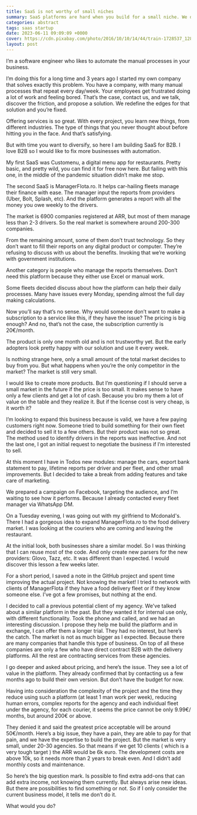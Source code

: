 ```yaml
---
title: SaaS is not worthy of small niches
summary: SaaS platforms are hard when you build for a small niche. We debate a case study how I decided to left a good idea behind.
categories: abstract
tags: saas startup
date: 2023-06-11 09:09:09 +0000
cover: https://cdn.pixabay.com/photo/2016/10/10/14/44/train-1728537_1280.jpg
layout: post
---
```


I’m a software engineer who likes to automate the manual processes in your business.

I’m doing this for a long time and 3 years ago I started my own company that solves exactly this problem. You have a company, with many manual processes that repeat every day/week. Your employees get frustrated doing a lot of work and feeling bored. That’s the case, contact us, and we talk, discover the friction, and propose a solution. We redefine the edges for that solution and you’re fixed.

Offering services is so great. With every project, you learn new things, from different industries. The type of things that you never thought about before hitting you in the face. And that’s satisfying.

But with time you want to diversify, so here I am building SaaS for B2B. I love B2B so I would like to fix more businesses with automation.

My first SaaS was Customenu, a digital menu app for restaurants. Pretty basic, and pretty wild, you can find it for free now here. But failing with this one, in the middle of the pandemic situation didn’t make me stop.

The second SaaS is ManagerFlota.ro. It helps car-hailing fleets manage their finance with ease. The manager input the reports from providers (Uber, Bolt, Splash, etc). And the platform generates a report with all the money you owe weekly to the drivers.

The market is 6900 companies registered at ARR, but most of them manage less than 2-3 drivers. So the real market is somewhere around 200-300 companies.

From the remaining amount, some of them don’t trust technology. So they don’t want to fill their reports on any digital product or computer. They’re refusing to discuss with us about the benefits. Invoking that we’re working with government institutions.

Another category is people who manage the reports themselves. Don’t need this platform because they either use Excel or manual work.

Some fleets decided discuss about how the platform can help their daily processes. Many have issues every Monday, spending almost the full day making calculations.

Now you’ll say that’s no sense. Why would someone don’t want to make a subscription to a service like this, if they have the issue? The pricing is big enough? And no, that’s not the case, the subscription currently is 20€/month.

The product is only one month old and is not trustworthy yet. But the early adopters look pretty happy with our solution and use it every week.

Is nothing strange here, only a small amount of the total market decides to buy from you. But what happens when you’re the only competitor in the market? The market is still very small.

I would like to create more products. But I’m questioning if I should serve a small market in the future if the price is too small. It makes sense to have only a few clients and get a lot of cash. Because you bro my them a lot of value on the table and they realize it. But if the license cost is very cheap, is it worth it?

I’m looking to expand this business because is valid, we have a few paying customers right now. Someone tried to build something for their own fleet and decided to sell it to a few others. But their product was not so great. The method used to identify drivers in the reports was ineffective. And not the last one, I got an initial request to negotiate the business if I’m interested to sell.

At this moment I have in Todos new modules: manage the cars, export bank statement to pay, lifetime reports per driver and per fleet, and other small improvements. But I decided to take a break from adding features and take care of marketing.

We prepared a campaign on Facebook, targeting the audience, and I’m waiting to see how it performs. Because I already contacted every fleet manager via WhatsApp DM.

On a Tuesday evening, I was going out with my girlfriend to Mcdonald's. There I had a gorgeous idea to expand ManagerFlota.ro to the food delivery market. I was looking at the couriers who are coming and leaving the restaurant.

At the initial look, both businesses share a similar model. So I was thinking that I can reuse most of the code. And only create new parsers for the new providers: Glovo, Tazz, etc. It was different than I expected. I would discover this lesson a few weeks later.

For a short period, I saved a note in the GitHub project and spent time improving the actual project. Not knowing the market! I tried to network with clients of ManagerFlota if they have a food delivery fleet or if they know someone else. I’ve got a few promises, but nothing at the end.

I decided to call a previous potential client of my agency. We've talked about a similar platform in the past. But they wanted it for internal use only, with different functionality. Took the phone and called, and we had an interesting discussion. I propose they help me build the platform and in exchange, I can offer them a longer trial. They had no interest, but here’s the catch. The market is not as much bigger as I expected. Because there are many companies that handle this type of business. On top of all these companies are only a few who have direct contract B2B with the delivery platforms. All the rest are contracting services from these agencies.

I go deeper and asked about pricing, and here’s the issue. They see a lot of value in the platform. They already confirmed that by contacting us a few months ago to build their own version. But don’t have the budget for now.

Having into consideration the complexity of the project and the time they reduce using such a platform (at least 1 man work per week), reducing human errors, complex reports for the agency and each individual fleet under the agency, for each courier, it seems the price cannot be only 9.99€/ months, but around 200€ or above.

They denied it and said the greatest price acceptable will be around 50€/month. Here’s a big issue, they have a pain, they are able to pay for that pain, and we have the expertise to build the project. But the market is very small, under 20-30 agencies. So that means if we get 10 clients ( which is a very tough target ) the ARR would be 6k euro. The development costs are above 10k, so it needs more than 2 years to break even. And I didn’t add monthly costs and maintenance.

So here’s the big question mark. Is possible to find extra add-ons that can add extra income, not knowing them currently. But always arise new ideas. But there are possibilities to find something or not. So if I only consider the current business model, it tells me don’t do it.

What would you do?

